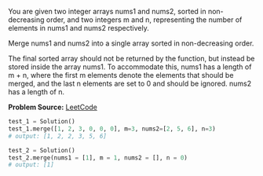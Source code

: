 You are given two integer arrays nums1 and nums2, sorted in non-decreasing order, and two integers m and n, representing
the number of elements in nums1 and nums2 respectively.

Merge nums1 and nums2 into a single array sorted in non-decreasing order.

The final sorted array should not be returned by the function, but instead be stored inside the array nums1.
To accommodate this, nums1 has a length of m + n, where the first m elements denote the elements that should be merged, 
and the last n elements are set to 0 and should be ignored. nums2 has a length of n.

**Problem Source:**  [LeetCode](https://leetcode.com/problems/merge-sorted-array/)


```python
test_1 = Solution()
test_1.merge([1, 2, 3, 0, 0, 0], m=3, nums2=[2, 5, 6], n=3)
# output: [1, 2, 2, 3, 5, 6]

test_2 = Solution()
test_2.merge(nums1 = [1], m = 1, nums2 = [], n = 0)
# output: [1]
```
